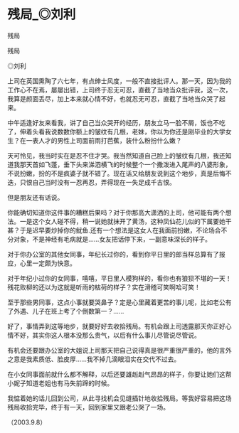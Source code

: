 # 残局_◎刘利

残局

残局

◎刘利

上司在英国熏陶了六七年，有点绅士风度，一般不直接批评人。那一天，因为我的工作心不在焉，屡屡出错，上司终于忍无可忍，直截了当地当众批评我，这一次，我算是颜面丢尽，加上本来就心情不好，也就忍无可忍，直截了当地当众哭了起来。

中午适逢好友来看我，讲了自己当众哭开的经历，朋友立马一脸不屑，饭也不吃了，伸着头看我说数数你额上的皱纹有几根，老妹，你以为你还是刚毕业的大学女生？在一表人才的男性上司面前雨打芭蕉，装什么粉扮什么嫩？

天可怜见，我当时实在是忍不住才哭。我当然知道自己脸上的皱纹有几根，我还知道我那天首如飞蓬，垂下头来涕泗横飞的时候整个一个撒泼进入尾声的八婆形象，不说扮嫩，扮的不是疯婆子就不错了。现在话又给朋友说到这个地步，真是后悔不迭，只恨自己当时没有一忍再忍，弄得现在一失足成千古恨。

但是朋友还有话说。

你能确切知道你这件事的糟糕后果吗？对于你那高大潇洒的上司，他可能有两个想法。一是这个女人碰不得，稍一说她就抹开了黄汤，这种凤仙花儿似的下属要她干甚？于是迟早要炒掉你的鱿鱼.还有一个想法是这女人在我面前扮嫩，不论场合不分对象，不是神经有毛病就是……女友把话停下来，一副意味深长的样子。

对于你办公室的其他女同事，年纪长过你的，看到你平日里的郎当样总算有了报应，心里一定颇为快意。

对于年纪小过你的女同事，嘻嘻，平日里人模狗样的，看你也有狼狈不堪的一天！残花败柳的还以为这就是听雨的枯荷的样子？实在滑稽可笑啊哈可笑！

至于那些男同事，这点小事就要哭鼻子？定是心里藏着更苦的事儿呢，比如老公有了外遇、儿子在班上考了个倒数第一？……

好了，事情弄到这等地步，就要好好去收拾残局。有机会跟上司透露那天你正好心情不好，其实你这人根本没那么贵气，以后有什么事儿尽管说尽管说。

有机会还要跟办公室的大姐说上司那天把自己说得真是很严重很严重的，他的言外之意是我素质低、脸皮厚……我不掉几滴眼泪实在交代不过去。

在小女同事面前就什么都不解释，以后还要雄赳赳气昂昂的样子，你要让她们这帮小妮子知道老姐也有马失前蹄的时候。

我惦着她的话儿回到公司，从此寻找机会见缝插针地收拾残局。等我好容易把这场残局收拾完毕，终于有一天，回到家里又跟老公哭了一场。

（2003.9.8）